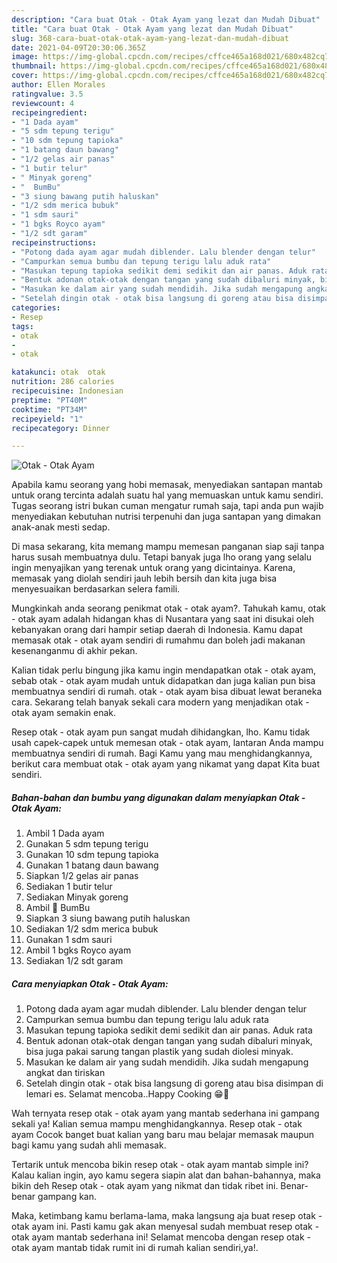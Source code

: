 ```yaml
---
description: "Cara buat Otak - Otak Ayam yang lezat dan Mudah Dibuat"
title: "Cara buat Otak - Otak Ayam yang lezat dan Mudah Dibuat"
slug: 368-cara-buat-otak-otak-ayam-yang-lezat-dan-mudah-dibuat
date: 2021-04-09T20:30:06.365Z
image: https://img-global.cpcdn.com/recipes/cffce465a168d021/680x482cq70/otak-otak-ayam-foto-resep-utama.jpg
thumbnail: https://img-global.cpcdn.com/recipes/cffce465a168d021/680x482cq70/otak-otak-ayam-foto-resep-utama.jpg
cover: https://img-global.cpcdn.com/recipes/cffce465a168d021/680x482cq70/otak-otak-ayam-foto-resep-utama.jpg
author: Ellen Morales
ratingvalue: 3.5
reviewcount: 4
recipeingredient:
- "1 Dada ayam"
- "5 sdm tepung terigu"
- "10 sdm tepung tapioka"
- "1 batang daun bawang"
- "1/2 gelas air panas"
- "1 butir telur"
- " Minyak goreng"
- "  BumBu"
- "3 siung bawang putih haluskan"
- "1/2 sdm merica bubuk"
- "1 sdm sauri"
- "1 bgks Royco ayam"
- "1/2 sdt garam"
recipeinstructions:
- "Potong dada ayam agar mudah diblender. Lalu blender dengan telur"
- "Campurkan semua bumbu dan tepung terigu lalu aduk rata"
- "Masukan tepung tapioka sedikit demi sedikit dan air panas. Aduk rata"
- "Bentuk adonan otak-otak dengan tangan yang sudah dibaluri minyak, bisa juga pakai sarung tangan plastik yang sudah diolesi minyak."
- "Masukan ke dalam air yang sudah mendidih. Jika sudah mengapung angkat dan tiriskan"
- "Setelah dingin otak - otak bisa langsung di goreng atau bisa disimpan di lemari es. Selamat mencoba..Happy Cooking 😁🤗"
categories:
- Resep
tags:
- otak
- 
- otak

katakunci: otak  otak 
nutrition: 286 calories
recipecuisine: Indonesian
preptime: "PT40M"
cooktime: "PT34M"
recipeyield: "1"
recipecategory: Dinner

---
```



![Otak - Otak Ayam](https://img-global.cpcdn.com/recipes/cffce465a168d021/680x482cq70/otak-otak-ayam-foto-resep-utama.jpg)

Apabila kamu seorang yang hobi memasak, menyediakan santapan mantab untuk orang tercinta adalah suatu hal yang memuaskan untuk kamu sendiri. Tugas seorang istri bukan cuman mengatur rumah saja, tapi anda pun wajib menyediakan kebutuhan nutrisi terpenuhi dan juga santapan yang dimakan anak-anak mesti sedap.

Di masa  sekarang, kita memang mampu memesan panganan siap saji tanpa harus susah membuatnya dulu. Tetapi banyak juga lho orang yang selalu ingin menyajikan yang terenak untuk orang yang dicintainya. Karena, memasak yang diolah sendiri jauh lebih bersih dan kita juga bisa menyesuaikan berdasarkan selera famili. 



Mungkinkah anda seorang penikmat otak - otak ayam?. Tahukah kamu, otak - otak ayam adalah hidangan khas di Nusantara yang saat ini disukai oleh kebanyakan orang dari hampir setiap daerah di Indonesia. Kamu dapat memasak otak - otak ayam sendiri di rumahmu dan boleh jadi makanan kesenanganmu di akhir pekan.

Kalian tidak perlu bingung jika kamu ingin mendapatkan otak - otak ayam, sebab otak - otak ayam mudah untuk didapatkan dan juga kalian pun bisa membuatnya sendiri di rumah. otak - otak ayam bisa dibuat lewat beraneka cara. Sekarang telah banyak sekali cara modern yang menjadikan otak - otak ayam semakin enak.

Resep otak - otak ayam pun sangat mudah dihidangkan, lho. Kamu tidak usah capek-capek untuk memesan otak - otak ayam, lantaran Anda mampu membuatnya sendiri di rumah. Bagi Kamu yang mau menghidangkannya, berikut cara membuat otak - otak ayam yang nikamat yang dapat Kita buat sendiri.

<!--inarticleads1-->

##### Bahan-bahan dan bumbu yang digunakan dalam menyiapkan Otak - Otak Ayam:

1. Ambil 1 Dada ayam
1. Gunakan 5 sdm tepung terigu
1. Gunakan 10 sdm tepung tapioka
1. Gunakan 1 batang daun bawang
1. Siapkan 1/2 gelas air panas
1. Sediakan 1 butir telur
1. Sediakan  Minyak goreng
1. Ambil  🖤 BumBu
1. Siapkan 3 siung bawang putih haluskan
1. Sediakan 1/2 sdm merica bubuk
1. Gunakan 1 sdm sauri
1. Ambil 1 bgks Royco ayam
1. Sediakan 1/2 sdt garam




<!--inarticleads2-->

##### Cara menyiapkan Otak - Otak Ayam:

1. Potong dada ayam agar mudah diblender. Lalu blender dengan telur
1. Campurkan semua bumbu dan tepung terigu lalu aduk rata
1. Masukan tepung tapioka sedikit demi sedikit dan air panas. Aduk rata
1. Bentuk adonan otak-otak dengan tangan yang sudah dibaluri minyak, bisa juga pakai sarung tangan plastik yang sudah diolesi minyak.
1. Masukan ke dalam air yang sudah mendidih. Jika sudah mengapung angkat dan tiriskan
1. Setelah dingin otak - otak bisa langsung di goreng atau bisa disimpan di lemari es. Selamat mencoba..Happy Cooking 😁🤗




Wah ternyata resep otak - otak ayam yang mantab sederhana ini gampang sekali ya! Kalian semua mampu menghidangkannya. Resep otak - otak ayam Cocok banget buat kalian yang baru mau belajar memasak maupun bagi kamu yang sudah ahli memasak.

Tertarik untuk mencoba bikin resep otak - otak ayam mantab simple ini? Kalau kalian ingin, ayo kamu segera siapin alat dan bahan-bahannya, maka bikin deh Resep otak - otak ayam yang nikmat dan tidak ribet ini. Benar-benar gampang kan. 

Maka, ketimbang kamu berlama-lama, maka langsung aja buat resep otak - otak ayam ini. Pasti kamu gak akan menyesal sudah membuat resep otak - otak ayam mantab sederhana ini! Selamat mencoba dengan resep otak - otak ayam mantab tidak rumit ini di rumah kalian sendiri,ya!.


